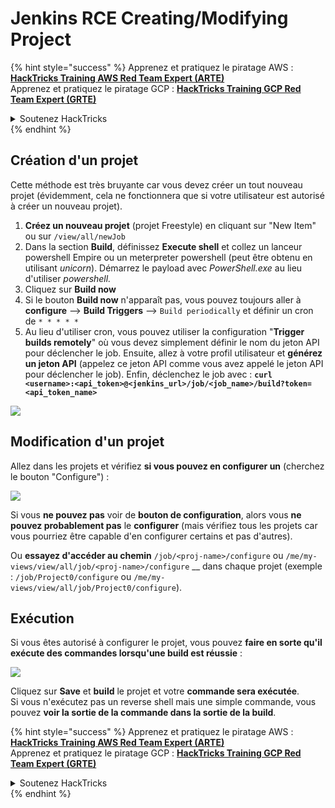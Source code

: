 # Jenkins RCE Creating/Modifying Project

{% hint style="success" %}
Apprenez et pratiquez le piratage AWS :<img src="/.gitbook/assets/image.png" alt="" data-size="line">[**HackTricks Training AWS Red Team Expert (ARTE)**](https://training.hacktricks.xyz/courses/arte)<img src="/.gitbook/assets/image.png" alt="" data-size="line">\
Apprenez et pratiquez le piratage GCP : <img src="/.gitbook/assets/image (2).png" alt="" data-size="line">[**HackTricks Training GCP Red Team Expert (GRTE)**<img src="/.gitbook/assets/image (2).png" alt="" data-size="line">](https://training.hacktricks.xyz/courses/grte)

<details>

<summary>Soutenez HackTricks</summary>

* Consultez les [**plans d'abonnement**](https://github.com/sponsors/carlospolop) !
* **Rejoignez le** 💬 [**groupe Discord**](https://discord.gg/hRep4RUj7f) ou le [**groupe telegram**](https://t.me/peass) ou **suivez-nous** sur **Twitter** 🐦 [**@hacktricks\_live**](https://twitter.com/hacktricks\_live)**.**
* **Partagez des astuces de piratage en soumettant des PRs aux dépôts github** [**HackTricks**](https://github.com/carlospolop/hacktricks) et [**HackTricks Cloud**](https://github.com/carlospolop/hacktricks-cloud).

</details>
{% endhint %}

## Création d'un projet

Cette méthode est très bruyante car vous devez créer un tout nouveau projet (évidemment, cela ne fonctionnera que si votre utilisateur est autorisé à créer un nouveau projet).

1. **Créez un nouveau projet** (projet Freestyle) en cliquant sur "New Item" ou sur `/view/all/newJob`
2. Dans la section **Build**, définissez **Execute shell** et collez un lanceur powershell Empire ou un meterpreter powershell (peut être obtenu en utilisant _unicorn_). Démarrez le payload avec _PowerShell.exe_ au lieu d'utiliser _powershell._
3. Cliquez sur **Build now**
1. Si le bouton **Build now** n'apparaît pas, vous pouvez toujours aller à **configure** --> **Build Triggers** --> `Build periodically` et définir un cron de `* * * * *`
2. Au lieu d'utiliser cron, vous pouvez utiliser la configuration "**Trigger builds remotely**" où vous devez simplement définir le nom du jeton API pour déclencher le job. Ensuite, allez à votre profil utilisateur et **générez un jeton API** (appelez ce jeton API comme vous avez appelé le jeton API pour déclencher le job). Enfin, déclenchez le job avec : **`curl <username>:<api_token>@<jenkins_url>/job/<job_name>/build?token=<api_token_name>`**

![](<../../.gitbook/assets/image (165).png>)

## Modification d'un projet

Allez dans les projets et vérifiez **si vous pouvez en configurer un** (cherchez le bouton "Configure") :

![](<../../.gitbook/assets/image (265).png>)

Si vous **ne pouvez pas** voir de **bouton de configuration**, alors vous **ne pouvez probablement pas** le **configurer** (mais vérifiez tous les projets car vous pourriez être capable d'en configurer certains et pas d'autres).

Ou **essayez d'accéder au chemin** `/job/<proj-name>/configure` ou `/me/my-views/view/all/job/<proj-name>/configure` \_\_ dans chaque projet (exemple : `/job/Project0/configure` ou `/me/my-views/view/all/job/Project0/configure`).

## Exécution

Si vous êtes autorisé à configurer le projet, vous pouvez **faire en sorte qu'il exécute des commandes lorsqu'une build est réussie** :

![](<../../.gitbook/assets/image (98).png>)

Cliquez sur **Save** et **build** le projet et votre **commande sera exécutée**.\
Si vous n'exécutez pas un reverse shell mais une simple commande, vous pouvez **voir la sortie de la commande dans la sortie de la build**.

{% hint style="success" %}
Apprenez et pratiquez le piratage AWS :<img src="/.gitbook/assets/image.png" alt="" data-size="line">[**HackTricks Training AWS Red Team Expert (ARTE)**](https://training.hacktricks.xyz/courses/arte)<img src="/.gitbook/assets/image.png" alt="" data-size="line">\
Apprenez et pratiquez le piratage GCP : <img src="/.gitbook/assets/image (2).png" alt="" data-size="line">[**HackTricks Training GCP Red Team Expert (GRTE)**<img src="/.gitbook/assets/image (2).png" alt="" data-size="line">](https://training.hacktricks.xyz/courses/grte)

<details>

<summary>Soutenez HackTricks</summary>

* Consultez les [**plans d'abonnement**](https://github.com/sponsors/carlospolop) !
* **Rejoignez le** 💬 [**groupe Discord**](https://discord.gg/hRep4RUj7f) ou le [**groupe telegram**](https://t.me/peass) ou **suivez-nous** sur **Twitter** 🐦 [**@hacktricks\_live**](https://twitter.com/hacktricks\_live)**.**
* **Partagez des astuces de piratage en soumettant des PRs aux dépôts github** [**HackTricks**](https://github.com/carlospolop/hacktricks) et [**HackTricks Cloud**](https://github.com/carlospolop/hacktricks-cloud).

</details>
{% endhint %}
